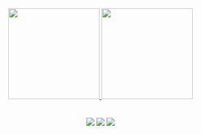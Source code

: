 <div align="center">
  <a href="https://github.com/feliipedev">
  <img height="180em" src="https://github-readme-stats.vercel.app/api?username=ismael1361&show_icons=true&theme=dracula&include_all_commits=true&count_private=true"/>
  <img height="180em" src="https://github-readme-stats.vercel.app/api/top-langs/?username=ismael1361&layout=compact&langs_count=7&theme=dracula"/>
</div>
<br/>
<br/>
<div align="center"> 
  <a href="https://instagram.com/ismael1361" target="_blank"><img src="https://img.shields.io/badge/-Instagram-%23E4405F?style=for-the-badge&logo=instagram&logoColor=white"></a>
  <a href = "mailto:ismael1361@gmail.com" target="_blank"><img src="https://img.shields.io/badge/-Gmail-%23333?style=for-the-badge&logo=gmail&logoColor=white"></a>
  <a href="https://www.linkedin.com/in/ismael-souza-silva-61934a157/" target="_blank"><img src="https://img.shields.io/badge/-LinkedIn-%230077B5?style=for-the-badge&logo=linkedin&logoColor=white"></a>
</div>
